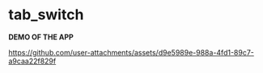 # tab_switch
**DEMO OF THE APP**

https://github.com/user-attachments/assets/d9e5989e-988a-4fd1-89c7-a9caa22f829f
